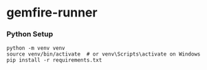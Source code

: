 # gemfire-runner


### Python Setup

    python -m venv venv
    source venv/bin/activate  # or venv\Scripts\activate on Windows
    pip install -r requirements.txt